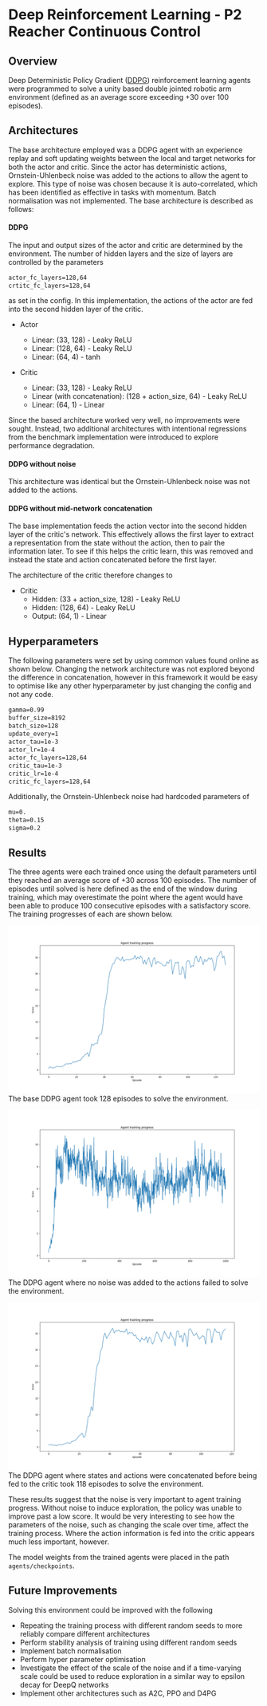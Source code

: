 # Deep Reinforcement Learning - P2 Reacher Continuous Control

## Overview

Deep Deterministic Policy Gradient ([DDPG](https://arxiv.org/pdf/1509.02971.pdf)) reinforcement learning agents were programmed to solve a unity based double jointed robotic arm environment (defined as an average score exceeding +30 over 100 episodes).

## Architectures

The base architecture employed was a DDPG agent with an experience replay and soft updating weights between the local and target networks for both the actor and critic. Since the actor has deterministic actions, Ornstein-Uhlenbeck noise was added to the actions to allow the agent to explore. This type of noise was chosen because it is auto-correlated, which has been identified as effective in tasks with momentum. Batch normalisation was not implemented. The base architecture is described as follows:

#### DDPG

The input and output sizes of the actor and critic are determined by the environment. The number of hidden layers and the size of layers are controlled by the parameters

```
actor_fc_layers=128,64
crtitc_fc_layers=128,64
```

as set in the config. In this implementation, the actions of the actor are fed into the second hidden layer of the critic.

* Actor
  * Linear: (33, 128) - Leaky ReLU
  * Linear: (128, 64) - Leaky ReLU
  * Linear: (64, 4) - tanh

* Critic
  * Linear: (33, 128) - Leaky ReLU
  * Linear (with concatenation): (128 + action_size, 64) - Leaky ReLU
  * Linear: (64, 1) - Linear

Since the based architecture worked very well, no improvements were sought. Instead, two additional architectures with intentional regressions from the benchmark implementation were introduced to explore performance degradation.

#### DDPG without noise

This architecture was identical but the Ornstein-Uhlenbeck noise was not added to the actions.

#### DDPG without mid-network concatenation

The base implementation feeds the action vector into the second hidden layer of the critic's network. This effectively allows the first layer to extract a representation from the state without the action, then to pair the information later. To see if this helps the critic learn, this was removed and instead the state and action concatenated before the first layer.

The architecture of the critic therefore changes to

* Critic
  * Hidden: (33 + action_size, 128) - Leaky ReLU
  * Hidden: (128, 64) - Leaky ReLU
  * Output: (64, 1) - Linear

## Hyperparameters


The following parameters were set by using common values found online as shown below. Changing the network architecture was not explored beyond the difference in concatenation, however in this framework it would be easy to optimise like any other hyperparameter by just changing the config and not any code.

```
gamma=0.99
buffer_size=8192
batch_size=128
update_every=1
actor_tau=1e-3
actor_lr=1e-4
actor_fc_layers=128,64
critic_tau=1e-3
critic_lr=1e-4
critic_fc_layers=128,64
```

Additionally, the Ornstein-Uhlenbeck noise had hardcoded parameters of 

```
mu=0.
theta=0.15
sigma=0.2
```

## Results

The three agents were each trained once using the default parameters until they reached an average score of +30 across 100 episodes. The number of episodes until solved is here defined as the end of the window during training, which may overestimate the point where the agent would have been able to produce 100 consecutive episodes with a satisfactory score. The training progresses of each are shown below.

![](images/training_progress_ddpg.png)
The base DDPG agent took 128 episodes to solve the environment.

![](images/training_progress_ddpg_no_noise.png)
The DDPG agent where no noise was added to the actions failed to solve the environment.

![](images/training_progress_ddpg_simple_cat.png)
The DDPG agent where states and actions were concatenated before being fed to the critic took 118 episodes to solve the environment.


These results suggest that the noise is very important to agent training progress. Without noise to induce exploration, the policy was unable to improve past a low score. It would be very interesting to see how the parameters of the noise, such as changing the scale over time, affect the training process. Where the action information is fed into the critic appears much less important, however.

The model weights from the trained agents were placed in the path `agents/checkpoints`.

## Future Improvements

Solving this environment could be improved with the following

- Repeating the training process with different random seeds to more reliably compare different architectures
- Perform stability analysis of training using different random seeds
- Implement batch normalisation
- Perform hyper parameter optimisation
- Investigate the effect of the scale of the noise and if a time-varying scale could be used to reduce exploration in a similar way to epsilon decay for DeepQ networks
- Implement other architectures such as A2C, PPO and D4PG